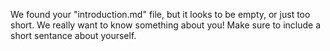 We found your "introduction.md" file, but it looks to be empty, or just too short. We really want to know something about you! Make sure to include a short sentance about yourself.